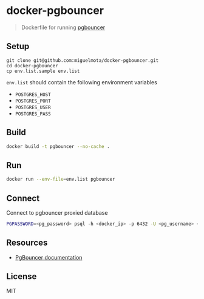 # docker-pgbouncer

> Dockerfile for running [pgbouncer](https://github.com/pgbouncer/pgbouncer)

## Setup


```
git clone git@github.com:miguelmota/docker-pgbouncer.git
cd docker-pgbouncer
cp env.list.sample env.list
```

`env.list` should contain the following environment variables

- `POSTGRES_HOST`
- `POSTGRES_PORT`
- `POSTGRES_USER`
- `POSTGRES_PASS`

## Build

```bash
docker build -t pgbouncer --no-cache .
```

## Run

```bash
docker run --env-file=env.list pgbouncer
```

## Connect

Connect to pgbouncer proxied database

```bash
PGPASSWORD=<pg_password> psql -h <docker_ip> -p 6432 -U <pg_username> <pg_dbname>
```

## Resources

- [PgBouncer documentation](https://github.com/pgbouncer/pgbouncer)

## License

MIT
